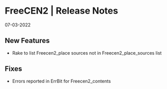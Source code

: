 __FreeCEN2 | Release Notes__
  =======================
  07-03-2022

  __New Features__
  ----------------

  * Rake to list Freecen2_place sources not in Freecen2_place_sources list


  __Fixes__
  ---------

  * Errors reported in ErrBit for Freecen2_contents


  
